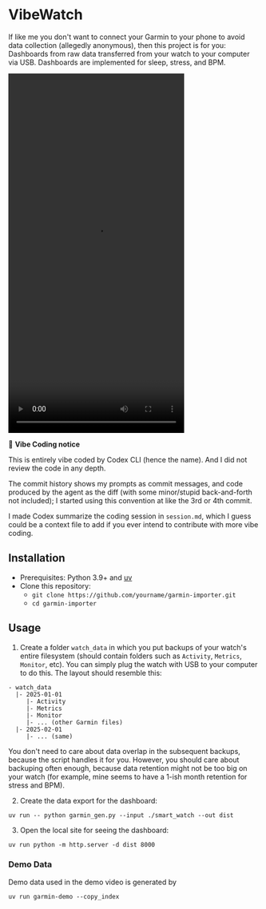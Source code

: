 # VibeWatch

If like me you don't want to connect your Garmin to your phone to avoid data collection (allegedly anonymous), then this project is for you: Dashboards from raw data transferred from your watch to your computer via USB. Dashboards are implemented for sleep, stress, and BPM.

<video src="https://github.com/user-attachments/assets/0a3b6196-2324-4677-8892-961820d35330" width="352" height="720"></video>

🤖 **Vibe Coding notice**

This is entirely vibe coded by Codex CLI (hence the name). And I did not review the code in any depth.

The commit history shows my prompts as commit messages, and code produced by the agent as the diff (with some minor/stupid back-and-forth not included); I started using this convention at like the 3rd or 4th commit.

I made Codex summarize the coding session in `session.md`, which I guess could be a context file to add if you ever intend to contribute with more vibe coding.


## Installation

- Prerequisites: Python 3.9+ and [uv](https://github.com/astral-sh/uv)
- Clone this repository:
  - `git clone https://github.com/yourname/garmin-importer.git`
  - `cd garmin-importer`

## Usage

1. Create a folder `watch_data` in which you put backups of your watch's entire filesystem (should contain folders such as `Activity`, `Metrics`, `Monitor`, etc). You can simply plug the watch with USB to your computer to do this. The layout should resemble this:

```
- watch_data
  |- 2025-01-01
     |- Activity
     |- Metrics
     |- Monitor
     |- ... (other Garmin files)
  |- 2025-02-01
     |- ... (same)
```

You don't need to care about data overlap in the subsequent backups, because the script handles it for you. However, you should care about backuping often enough, because data retention might not be too big on your watch (for example, mine seems to have a 1-ish month retention for stress and BPM).

2. Create the data export for the dashboard:

```
uv run -- python garmin_gen.py --input ./smart_watch --out dist
```

3. Open the local site for seeing the dashboard:

```
uv run python -m http.server -d dist 8000
```

### Demo Data

Demo data used in the demo video is generated by

```
uv run garmin-demo --copy_index
```
